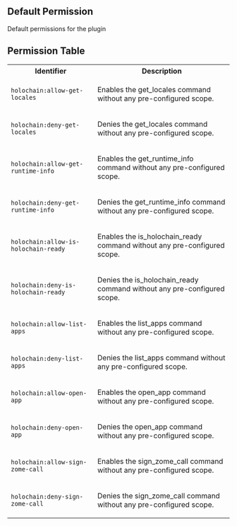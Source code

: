 ## Default Permission

Default permissions for the plugin


## Permission Table 

<table>
<tr>
<th>Identifier</th>
<th>Description</th>
</tr>


<tr>
<td>

`holochain:allow-get-locales`

</td>
<td>

Enables the get_locales command without any pre-configured scope.

</td>
</tr>

<tr>
<td>

`holochain:deny-get-locales`

</td>
<td>

Denies the get_locales command without any pre-configured scope.

</td>
</tr>

<tr>
<td>

`holochain:allow-get-runtime-info`

</td>
<td>

Enables the get_runtime_info command without any pre-configured scope.

</td>
</tr>

<tr>
<td>

`holochain:deny-get-runtime-info`

</td>
<td>

Denies the get_runtime_info command without any pre-configured scope.

</td>
</tr>

<tr>
<td>

`holochain:allow-is-holochain-ready`

</td>
<td>

Enables the is_holochain_ready command without any pre-configured scope.

</td>
</tr>

<tr>
<td>

`holochain:deny-is-holochain-ready`

</td>
<td>

Denies the is_holochain_ready command without any pre-configured scope.

</td>
</tr>

<tr>
<td>

`holochain:allow-list-apps`

</td>
<td>

Enables the list_apps command without any pre-configured scope.

</td>
</tr>

<tr>
<td>

`holochain:deny-list-apps`

</td>
<td>

Denies the list_apps command without any pre-configured scope.

</td>
</tr>

<tr>
<td>

`holochain:allow-open-app`

</td>
<td>

Enables the open_app command without any pre-configured scope.

</td>
</tr>

<tr>
<td>

`holochain:deny-open-app`

</td>
<td>

Denies the open_app command without any pre-configured scope.

</td>
</tr>

<tr>
<td>

`holochain:allow-sign-zome-call`

</td>
<td>

Enables the sign_zome_call command without any pre-configured scope.

</td>
</tr>

<tr>
<td>

`holochain:deny-sign-zome-call`

</td>
<td>

Denies the sign_zome_call command without any pre-configured scope.

</td>
</tr>
</table>
